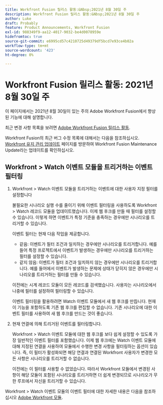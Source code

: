 ```yaml
---
title: Workfront Fusion 릴리스 활동:&Nbsp;2021년 8월 30일 주
description: Workfront Fusion 릴리스 활동:&Nbsp;2021년 8월 30일 주
author: Luke
draft: Probably
feature: Product Announcements, Workfront Fusion
exl-id: 988349f9-aa12-4017-9032-be4d0078959e
hidefromtoc: true
source-git-commit: e6995cd57c4210725d49379df5bcd7e93ce4b02a
workflow-type: tm+mt
source-wordcount: '423'
ht-degree: 0%

---
```


# Workfront Fusion 릴리스 활동: 2021년 8월 30일 주

이 페이지에서는 2021년 8월 30일이 있는 주의 Adobe Workfront Fusion에서 향상된 기능에 대해 설명합니다.

최근 변경 사항 목록을 보려면 [Adobe Workfront Fusion 릴리스 활동](../../../product-announcements/product-releases/fusion-release-activity/fusion-release-activity.md).

Workfront Fusion의 최근 버그 수정 목록에 대해서는 다음을 참조하십시오. [Workfront 유지 관리 업데이트](https://experienceleague.adobe.com/docs/workfront-known-issues/releases/current-updates.html) 페이지를 방문하여 Workfront Fusion Maintenance Update라는 업데이트를 확인하십시오.

## Workfront > Watch 이벤트 모듈을 트리거하는 이벤트 필터링

1. Workfront > Watch 이벤트 모듈을 트리거하는 이벤트에 대한 사용자 지정 필터를 설정합니다

   불필요한 시나리오 실행 수를 줄이기 위해 이벤트 필터링을 사용하도록 Workfront > Watch 레코드 모듈을 업데이트했습니다. 이제 웹 후크를 만들 때 필터를 설정할 수 있습니다. 이렇게 하면 이벤트가 특정 기준을 충족하는 경우에만 시나리오를 트리거할 수 있습니다.

   이벤트 필터는 현재 다음 작업을 제공합니다.

   * 같음: 이벤트가 필터 조건과 일치하는 경우에만 시나리오를 트리거합니다. 예를 들어 특정 프로젝트에서 이벤트가 발생하는 경우에만 시나리오를 트리거하는 필터를 설정할 수 있습니다.
   * 같지 않음: 이벤트가 필터 조건과 일치하지 않는 경우에만 시나리오를 트리거합니다. 예를 들어에서 이벤트가 발생하는 문제에 상태가 닫히지 않은 경우에만 시나리오를 트리거하는 필터를 만들 수 있습니다.

   이전에는 시계 레코드 모듈이 모든 레코드를 검색했습니다. 사용자는 시나리오에서 나중에 필터를 설정하여 필터링할 수 있습니다.

   이벤트 필터링을 활용하려면 Watch 이벤트 모듈에서 새 웹 후크를 만듭니다. 현재 이 기능을 포함하도록 기존 웹 후크를 편집할 수 없습니다. 기존 시나리오에 대한 이벤트 필터를 사용하여 새 웹 후크를 만드는 것이 좋습니다.

1. 현재 연결에 의해 트리거된 이벤트를 필터링합니다.

   Workfront > Watch 이벤트 모듈에 대한 웹 후크를 보다 쉽게 설정할 수 있도록 가장 일반적인 이벤트 필터를 포함했습니다. 이제 웹 후크에는 Watch 이벤트 모듈에 대해 지정된 연결을 사용하여 모듈에서 수행한 변경 사항을 필터링하는 옵션이 있습니다. 즉, 이 필터가 활성화되면 해당 연결과 연결된 Workfront 사용자가 변경한 모든 사항은 시나리오를 트리거할 수 없습니다.

   이전에는 이 필터를 사용할 수 없었습니다. 따라서 Workfront 모듈에서 변경된 사항이 해당 모듈이 포함된 시나리오를 트리거하면 더 쉽게 변경되므로 시나리오가 무한 루프에서 자신을 트리거할 수 있습니다.

Workfront > Watch 이벤트 모듈의 이벤트 필터에 대한 자세한 내용은 다음을 참조하십시오 [Adobe Workfront 모듈](../../../workfront-fusion/apps-and-their-modules/workfront-modules.md).

